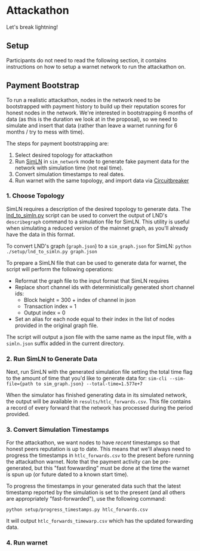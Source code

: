 # Attackathon

Let's break lightning! 

## Setup

Participants do not need to read the following section, it contains 
instructions on how to setup a warnet network to run the attackathon 
on.

## Payment Bootstrap

To run a realistic attackathon, nodes in the network need to be 
bootstrapped with payment history to build up their reputation scores 
for honest nodes in the network. We're interested in bootstrapping 6 
months of data (as this is the duration we look at in the proposal), 
so we need to simulate and insert that data (rather than leave a warnet 
running for 6 months / try to mess with time).

The steps for payment bootstrapping are:
1. Select desired topology for attackathon
2. Run [SimLN](https://github.com/bitcoin-dev-project/sim-ln) in 
   `sim_network` mode to generate fake payment data for the network 
   with simulation time (not real time).
3. Convert simulation timestamps to real dates.
4. Run warnet with the same topology, and import data via 
   [Circuitbreaker](https://github.com/lightningequipment/circuitbreaker)

### 1. Choose Topology

SimLN requires a description of the desired topology to generate data. 
The [lnd_to_simln.py](./setup/lnd_to_simln.py) script can be used to 
convert the output of LND's `describegraph` command to a simulation 
file for SimLN. This utility is useful when simulating a reduced 
version of the mainnet graph, as you'll already have the data in this 
format.

To convert LND's graph (`graph.json`) to a `sim_graph.json` for SimLN:
`python ./setup/lnd_to_simln.py graph.json`

To prepare a SimLN file that can be used to generate data for warnet, 
the script will perform the following operations:
- Reformat the graph file to the input format that SimLN requires
- Replace short channel ids with deterministically generated short 
  channel ids: 
  - Block height = 300 + index of channel in json
  - Transaction index = 1
  - Output index = 0
- Set an alias for each node equal to their index in the list of 
  nodes provided in the original graph file.

The script will output a json file with the same name as the input file, 
with a `simln.json` suffix added in the current directory.

### 2. Run SimLN to Generate Data

Next, run SimLN with the generated simulation file setting the total 
time flag to the amount of time that you'd like to generate data for:
`sim-cli --sim-file={path to sim_graph.json} --total-time=1.577e+7`

When the simulator has finished generating data in its simulated 
network, the output will be available in `results/htlc_forwards.csv`.
This file contains a record of every forward that the network has 
processed during the period provided.

### 3. Convert Simulation Timestamps

For the attackathon, we want nodes to have _recent_ timestamps so that 
honest peers reputation is up to date. This means that we'll always 
need to progress the timestamps in `htlc_forwards.csv` to the present 
before running the attackathon warnet. Note that the payment activity 
can be pre-generated, but this "fast fowwarding" must be done at the 
time the warnet is spun up (or future dated to a known start time).

To progress the timestamps in your generated data such that the latest
timestamp reported by the simulation is set to the present (and all 
others are appropriately "fast-forwarded"), use the following command:

`python setup/progress_timestamps.py htlc_forwards.csv`

It will output `htlc_forwards_timewarp.csv` which has the updated 
forwarding data.

### 4. Run warnet


